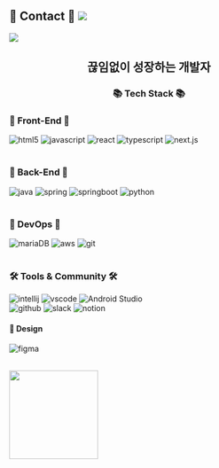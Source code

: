 ## 📧 Contact 📧 <a href="mailto:tkd8973@gmail.com"><img src="https://img.shields.io/badge/Gmail-EA4335?style=flat-square&logo=Gmail&logoColor=white&link=mailto:tkd8973@gmail.com"/></a>
<a href="https://hits.seeyoufarm.com"><img src="https://hits.seeyoufarm.com/api/count/incr/badge.svg?url=https%3A%2F%2Fgithub.com%2Ftkd8973%2Fhit-counter&count_bg=%2379C83D&title_bg=%23555555&icon=&icon_color=%23E7E7E7&title=hits&edge_flat=false"/></a>

<div align=center>
	<h2> 끊임없이 성장하는 개발자</h2>
	<h3>📚 Tech Stack 📚</h3>
</div>

<!-- Body -->
### 🐣 Front-End 🐣
![html5](https://img.shields.io/badge/html5-E34F26.svg?&style=for-the-badge&logo=html5&logoColor=white)
![javascript](https://img.shields.io/badge/javascript-F7DF1E.svg?&style=for-the-badge&logo=javascript&logoColor=white)
![react](https://img.shields.io/badge/react-61DAFB.svg?&style=for-the-badge&logo=react&logoColor=white)
![typescript](https://img.shields.io/badge/typescript-3178C6.svg?&style=for-the-badge&logo=typescript&logoColor=white)
![next.js](https://img.shields.io/badge/next.js-000000.svg?&style=for-the-badge&logo=next.js&logoColor=white)
<br><br>

### 🐣 Back-End 🐣
![java](https://img.shields.io/badge/java-ffffff.svg?&style=for-the-badge&logo=openjdk&logoColor=black)
![spring](https://img.shields.io/badge/spring-6DB33F.svg?&style=for-the-badge&logo=spring&logoColor=white)
![springboot](https://img.shields.io/badge/springboot-6DB33F.svg?&style=for-the-badge&logo=springboot&logoColor=white)
![python](https://img.shields.io/badge/python-3776AB.svg?&style=for-the-badge&logo=python&logoColor=white)
<br><br>

### 🐣 DevOps 🐣
![mariaDB](https://img.shields.io/badge/mariaDB-232F3E.svg?&style=for-the-badge&logo=mariaDB&logoColor=white)
![aws](https://img.shields.io/badge/aws-232F3E.svg?&style=for-the-badge&logo=amazonaws&logoColor=white)
![git](https://img.shields.io/badge/git-F05032.svg?&style=for-the-badge&logo=git&logoColor=white)
<br><br>


### 🛠 Tools & Community 🛠
![intellij](https://img.shields.io/badge/intellij-000000.svg?&style=for-the-badge&logo=intellijidea&logoColor=white)
![vscode](https://img.shields.io/badge/vscode-007ACC.svg?&style=for-the-badge&logo=visualstudiocode&logoColor=white)
![Android Studio](https://img.shields.io/badge/AndroidStudio-3DDC84.svg?&style=for-the-badge&logo=AndroidStudio&logoColor=white)
<br>
![github](https://img.shields.io/badge/github-181717.svg?&style=for-the-badge&logo=github&logoColor=white)
![slack](https://img.shields.io/badge/slack-4A154B.svg?&style=for-the-badge&logo=slack&logoColor=white)
![notion](https://img.shields.io/badge/notion-000000.svg?&style=for-the-badge&logo=notion&logoColor=white)
<br>
#### 🎨 Design
![figma](https://img.shields.io/badge/figma-F24E1E.svg?&style=for-the-badge&logo=figma&logoColor=white)
<br><br>

<img align="center" style="height:160px" src="https://github-readme-stats.vercel.app/api/top-langs/?username=tkd8973&layout=compact&theme=transparent&hide_border=true" /></a> 